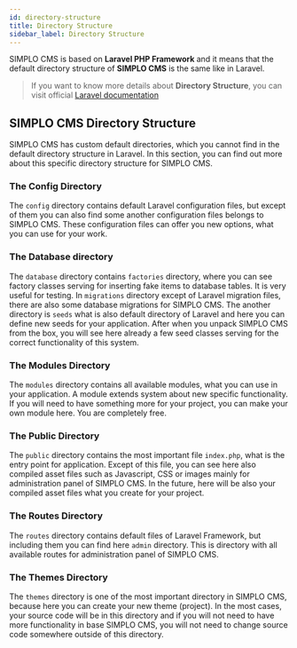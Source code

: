 ```yaml
---
id: directory-structure
title: Directory Structure
sidebar_label: Directory Structure
---
```


SIMPLO CMS is based on **Laravel PHP Framework** and it means that the default directory structure of **SIMPLO CMS** is the same 
like in Laravel.

> If you want to know more details about **Directory Structure**, you can visit official [Laravel documentation](https://laravel.com/docs/5.8/structure)

## SIMPLO CMS Directory Structure

SIMPLO CMS has custom default directories, which you cannot find in the default directory structure in Laravel. In this section, you can 
find out more about this specific directory structure for SIMPLO CMS.

### The Config Directory

The `config` directory contains default Laravel configuration files, but except of them you can also find some another configuration 
files belongs to SIMPLO CMS. These configuration files can offer you new options, what you can use for your work.

### The Database directory

The `database` directory contains `factories` directory, where you can see factory classes serving for inserting fake items to 
database tables. It is very useful for testing. In `migrations` directory except of Laravel migration files, there are also some database migrations for SIMPLO CMS. 
The another directory is `seeds` what is also default directory of Laravel and here you can define new seeds for your application. 
After when you unpack SIMPLO CMS from the box, you will see here already a few seed classes serving for the correct functionality of this 
system.

### The Modules Directory

The `modules` directory contains all available modules, what you can use in your application. A module extends system about new specific 
functionality. If you will need to have something more for your project, you can make your own module here. You are completely free.

### The Public Directory

The `public` directory contains the most important file `index.php`, what is the entry point for application. Except of this file, 
you can see here also compiled asset files such as Javascript, CSS or images mainly for administration panel of SIMPLO CMS. In the future, here will be
also your compiled asset files what you create for your project.

### The Routes Directory

The `routes` directory contains default files of Laravel Framework, but including them you can find here `admin` directory. This is directory 
with all available routes for administration panel of SIMPLO CMS.

### The Themes Directory

The `themes` directory is one of the most important directory in SIMPLO CMS, because here you can create your new theme (project). In the most cases, 
your source code will be in this directory and if you will not need to have more functionality in base SIMPLO CMS, you will not need to change 
source code somewhere outside of this directory.
